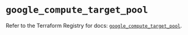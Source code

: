 # `google_compute_target_pool`

Refer to the Terraform Registry for docs: [`google_compute_target_pool`](https://registry.terraform.io/providers/hashicorp/google/6.23.0/docs/resources/compute_target_pool).
